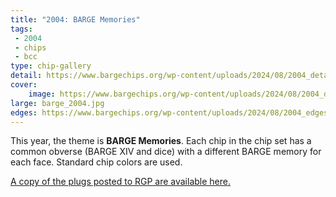 ```yaml
---
title: "2004: BARGE Memories"
tags:
 - 2004
 - chips
 - bcc
type: chip-gallery
detail: https://www.bargechips.org/wp-content/uploads/2024/08/2004_detail.jpg
cover:
    image: https://www.bargechips.org/wp-content/uploads/2024/08/2004_detail.jpg
large: barge_2004.jpg
edges: https://www.bargechips.org/wp-content/uploads/2024/08/2004_edges.jpg
---
```

		
This year, the theme is **BARGE Memories**. Each chip in the chip set has a
common obverse (BARGE XIV and dice) with a different BARGE memory for each
face. Standard chip colors are used.

[A copy of the plugs posted to RGP are available here.](https://www.bargechips.org/wp-content/uploads/2024/09/2004-rgp-announcements.mbox_.txt)
